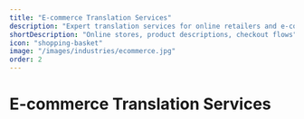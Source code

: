 ```yaml
---
title: "E-commerce Translation Services"
description: "Expert translation services for online retailers and e-commerce businesses, helping you reach global customers and increase international sales."
shortDescription: "Online stores, product descriptions, checkout flows"
icon: "shopping-basket"
image: "/images/industries/ecommerce.jpg"
order: 2
---
```


# E-commerce Translation Services

<!-- Content placeholder for E-commerce Translation Services -->
